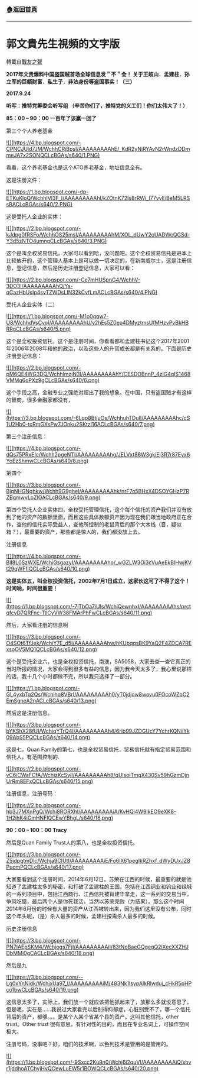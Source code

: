 ###  [:house:返回首頁](https://github.com/ourhimalayas/txt)
---
# 郭文貴先生視頻的文字版
轉載自[戰友之聲](http://littleantvoice.blogspot.com)

**2017年文贵爆料中国盗国贼首场全球信息发＂不＂会！ 关于王岐山．孟建柱．孙立军的巨额财富．私生子．非法身份等盗国事实！（三）**

**2017.9.24**

**听写**：**推特党筹委会听写组 （辛苦你们了，推特党的义工们！你们太伟大了！）**







**85：00 – 90：00 一百年了该赢一回了**







第三个个人养老基金



[!\[\](https://4.bp.blogspot.com/-CPNCJUld7JM/WchhCRjBpsI/AAAAAAAAAhE/_KdR2yNiRYAvN2rWndzDDmmeJA7x2SONQCLcBGAs/s640/1.PNG)](https://4.bp.blogspot.com/-CPNCJUld7JM/WchhCRjBpsI/AAAAAAAAAhE/_KdR2yNiRYAvN2rWndzDDmmeJA7x2SONQCLcBGAs/s1600/1.PNG)











看看，这个养老基金也是这个ATO养老基金，地址信息全有。



这是注册文件：



[!\[\](https://1.bp.blogspot.com/-dp-ETKuKloQ/WchhIVI3F_I/AAAAAAAAAhI/kZOtnK72Is8rRWi_I77vyEiBeM5LRSsBACLcBGAs/s640/2.PNG)](https://1.bp.blogspot.com/-dp-ETKuKloQ/WchhIVI3F_I/AAAAAAAAAhI/kZOtnK72Is8rRWi_I77vyEiBeM5LRSsBACLcBGAs/s1600/2.PNG)







这是受托人企业的实体：



[!\[\](https://2.bp.blogspot.com/-kJdpg0fRSFo/WchhOS25msI/AAAAAAAAAhM/XOL_dUwY2oUADWcQGSd-Y3d5zNTO4umngCLcBGAs/s640/3.PNG)](https://2.bp.blogspot.com/-kJdpg0fRSFo/WchhOS25msI/AAAAAAAAAhM/XOL_dUwY2oUADWcQGSd-Y3d5zNTO4umngCLcBGAs/s1600/3.PNG)







这个是叫全权贸易信托，大家可以看到哈，没问题吧。这个全权贸易信托是进本上比较放开的，这个管理人基本上是可以做一切决定的，在新南威尔士，这是注册信息，登记信息，然后是历史注册登记信息，大家可以看：

[!\[\](https://2.bp.blogspot.com/-Ce7mHUSpnG4/WchhV-3DO3I/AAAAAAAAAhQ/Ys-qCazHbUsIp4svTZWDsLIN32kCvfLmACLcBGAs/s640/4.PNG)](https://2.bp.blogspot.com/-Ce7mHUSpnG4/WchhV-3DO3I/AAAAAAAAAhQ/Ys-qCazHbUsIp4svTZWDsLIN32kCvfLmACLcBGAs/s1600/4.PNG)







受托人企业实体（二）

[!\[\](https://1.bp.blogspot.com/-M1o0qqw7-U8/WchhdVsCvoI/AAAAAAAAAhU/y2hEs5Z0ep4DMyztmsUfMHzvPvBkHBRRgCLcBGAs/s640/5.png)](https://1.bp.blogspot.com/-M1o0qqw7-U8/WchhdVsCvoI/AAAAAAAAAhU/y2hEs5Z0ep4DMyztmsUfMHzvPvBkHBRRgCLcBGAs/s1600/5.png)







这个是全权投资信托，这个是注册时间，你看看都和孟建柱书记这个2017年2001年2006年2008年和他的政治，以及这些人的升官成长都是有关系的。下面是历史注册登记信息：

[!\[\](https://2.bp.blogspot.com/-pM6QE4WG3DQ/WchhlmzjN3I/AAAAAAAAAhY/CESDOBnnP_4zlG4qIS1468VMMq6oPXz9gCLcBGAs/s640/6.png)](https://2.bp.blogspot.com/-pM6QE4WG3DQ/WchhlmzjN3I/AAAAAAAAAhY/CESDOBnnP_4zlG4qIS1468VMMq6oPXz9gCLcBGAs/s1600/6.png)







这个手段之高，金融专业之强绝对超出了我的想象。在中国，只有盗国贼才有这样的智商，很多金融家都没有，



[!\[\](https://3.bp.blogspot.com/-6Lqp8BtjuOs/WchhuhTDuII/AAAAAAAAAhc/cS1U2Hb0-tcRmGXsPw7JOnku2SKtzl16ACLcBGAs/s640/7.png)](https://3.bp.blogspot.com/-6Lqp8BtjuOs/WchhuhTDuII/AAAAAAAAAhc/cS1U2Hb0-tcRmGXsPw7JOnku2SKtzl16ACLcBGAs/s1600/7.png)







第三个注册信息：

[!\[\](https://4.bp.blogspot.com/-dQs75PRxEIc/Wchh2pgeNTI/AAAAAAAAAhg/JELVxt86W3gkiEj3R7r87Eyx6YoEzShmwCLcBGAs/s640/8.png)](https://4.bp.blogspot.com/-dQs75PRxEIc/Wchh2pgeNTI/AAAAAAAAAhg/JELVxt86W3gkiEj3R7r87Eyx6YoEzShmwCLcBGAs/s1600/8.png)

第四个

[!\[\](https://3.bp.blogspot.com/-BjgNHGNghkw/Wchh9G9gheI/AAAAAAAAAhk/nrF7o5BHxX4DSOYGHzP7RZBqmwvLoZIOACLcBGAs/s640/9.png)](https://3.bp.blogspot.com/-BjgNHGNghkw/Wchh9G9gheI/AAAAAAAAAhk/nrF7o5BHxX4DSOYGHzP7RZBqmwvLoZIOACLcBGAs/s1600/9.png)













第四个受托人企业实体四，全权受托管理信托，这个每个信托的资产我们并没有放到了他的资产的数额里面，而且这些具体数额资产因为现在我们跟当地政府正在合作，查他的信托实际受益人，查他所控制的老鼠背后的那个大木线（音，疑似箱？），最重要的资产，那些都是惊人的，我们都没放上去。



注册信息

[!\[\](https://4.bp.blogspot.com/-BlI8L0SzWXE/WchiGsgazyI/AAAAAAAAAho/_wGZLW3Oi3cVuAeEkBIHwjKVt29qWFfIQCLcBGAs/s640/10.png)](https://4.bp.blogspot.com/-BlI8L0SzWXE/WchiGsgazyI/AAAAAAAAAho/_wGZLW3Oi3cVuAeEkBIHwjKVt29qWFfIQCLcBGAs/s1600/10.png)







**这是实体五，叫全权投资信托，2002年7月1日成立，这家伙这可了不得了这个！时间呐，时间很重要！**

[!\[\](https://1.bp.blogspot.com/-7jTbOa7iUls/WchiQewnhxI/AAAAAAAAAhs/prctqfcyD7QRFnc-TtlCyVW38FMArPhFwCLcBGAs/s640/11.png)](https://1.bp.blogspot.com/-7jTbOa7iUls/WchiQewnhxI/AAAAAAAAAhs/prctqfcyD7QRFnc-TtlCyVW38FMArPhFwCLcBGAs/s1600/11.png)







然后，大家看注册的信息啊



[!\[\](https://3.bp.blogspot.com/-O4SOt6TfJek/WchiY7E_d5I/AAAAAAAAAhw/hKUbqqsBK9YaQ2F4ZDCA7RExsoOV5MQ1QCLcBGAs/s640/12.png)](https://3.bp.blogspot.com/-O4SOt6TfJek/WchiY7E_d5I/AAAAAAAAAhw/hKUbqqsBK9YaQ2F4ZDCA7RExsoOV5MQ1QCLcBGAs/s1600/12.png)





这个是受托企业六，也是全权投资信托，南澳，SA5058，大家去查一查它真正的当时所报的情况，大家会得到很多有益的信息，因为我今天太多了，我心里说那样的话，我十几个小时都做不完，所以我只选择了一部分。



[!\[\](https://1.bp.blogspot.com/-GL4yxbTq2Qs/Wchihq8VBrI/AAAAAAAAAh0/yT0jdjow8wovu0FOcoWZpC2EmSgneA2nACLcBGAs/s640/13.png)](https://1.bp.blogspot.com/-GL4yxbTq2Qs/Wchihq8VBrI/AAAAAAAAAh0/yT0jdjow8wovu0FOcoWZpC2EmSgneA2nACLcBGAs/s1600/13.png)







然后这是注册信息。

[!\[\](https://3.bp.blogspot.com/-bYKShX28fUI/WchiqYTrQ4I/AAAAAAAAAh4/6rib99JZDGUcY7YchrKQNiiYk09AbS5PQCLcBGAs/s640/14.png)](https://3.bp.blogspot.com/-bYKShX28fUI/WchiqYTrQ4I/AAAAAAAAAh4/6rib99JZDGUcY7YchrKQNiiYk09AbS5PQCLcBGAs/s1600/14.png)







这是七，Quan Family的第七，也是全权贸易信托，贸易信托就有指定贸易范围和信托人，有范围控制的.



[!\[\](https://2.bp.blogspot.com/-vC6iCWaFCfA/WchizKcSvjI/AAAAAAAAAh8/qUlsoiTmgX430Sv59hGzmDjnUrRm8EFxQCLcBGAs/s640/15.png)](https://2.bp.blogspot.com/-vC6iCWaFCfA/WchizKcSvjI/AAAAAAAAAh8/qUlsoiTmgX430Sv59hGzmDjnUrRm8EFxQCLcBGAs/s1600/15.png)





注册信息，注册号码：

[!\[\](https://2.bp.blogspot.com/-hb3J7MXnPgQ/Wchi8RORXhI/AAAAAAAAAiA/KvHQi4W9lkEO9eXK8-1H2jhK4iGmHNFlQCEwYBhgL/s640/16.png)](https://2.bp.blogspot.com/-hb3J7MXnPgQ/Wchi8RORXhI/AAAAAAAAAiA/KvHQi4W9lkEO9eXK8-1H2jhK4iGmHNFlQCEwYBhgL/s1600/16.png)







**90：00 – 100：00 Tracy**

然后是Quan Family Trust人的第八，也是全权投资信托。

[!\[\](https://3.bp.blogspot.com/-Z5jdpqtmDlc/Wchja9CIUtI/AAAAAAAAAiE/Fo6lX61pegIkRZhxf_dWyDUxJZ8PuomPQCLcBGAs/s640/17.png)](https://3.bp.blogspot.com/-Z5jdpqtmDlc/Wchja9CIUtI/AAAAAAAAAiE/Fo6lX61pegIkRZhxf_dWyDUxJZ8PuomPQCLcBGAs/s1600/17.png)









大家要看到这个注册时间，2014年6月12日。苏荣在江西的时候，最重要的就是他知道了孟建柱太多的秘密，和打破了孟建柱的王国，包括在江西铜业和钨业和绿城的一系列项目中，包括江西商行、江西信托被肖建华拿走，这一系列的交易当中，争风吃醋，最后两个人是你死我活，当然以苏荣完败（为结果）。那么这个时间2014年6月份的时候有大量的资产从江西被转出来，因为我们这里没有公布，同时这个年头呢，（是）杀人最多的时候，孟建柱按需杀人最多的时候。







历史注册信息



[!\[\](https://3.bp.blogspot.com/-PN7IAEpSKM4/Wchjogs7FjI/AAAAAAAAAiI/83tNoBaeGQgegQ2iXecXXZHJDbMMi0gCACLcBGAs/s640/18.png)](https://3.bp.blogspot.com/-PN7IAEpSKM4/Wchjogs7FjI/AAAAAAAAAiI/83tNoBaeGQgegQ2iXecXXZHJDbMMi0gCACLcBGAs/s1600/18.png)







然后是九

[!\[\](https://3.bp.blogspot.com/--Lg0xYnNidk/WchjxUa97_I/AAAAAAAAAiM/483Nk1IsypAIkRlwduj_cHkR5pHPco1bwCLcBGAs/s640/19.png)](https://3.bp.blogspot.com/--Lg0xYnNidk/WchjxUa97_I/AAAAAAAAAiM/483Nk1IsypAIkRlwduj_cHkR5pHPco1bwCLcBGAs/s1600/19.png)















这信息太多了，实际上，我们放一个就应该把他抓起来了，放那么多就没意思了，但是呢，实在是……我说过大家看完以后别得抑郁症，心脏别受不了，哪一个信托背后的资产，都够。。。是某个人某个省某个县的资产。这叫其他信托，other trust。Other trust 很有意思，有针对性的目的，而且在专业名词上，可操作空间极大。

注册号码，没事吧？好，咱们的技术啊，以色列技术是管用的是管用的。

[!\[\](https://1.bp.blogspot.com/-9Sxcc2Ku9n0/Wchj6i2quVI/AAAAAAAAAiQ/xhvr1jddhoATChyjHvQOewLuEW5r1BOWQCLcBGAs/s640/20.png)](https://1.bp.blogspot.com/-9Sxcc2Ku9n0/Wchj6i2quVI/AAAAAAAAAiQ/xhvr1jddhoATChyjHvQOewLuEW5r1BOWQCLcBGAs/s1600/20.png)